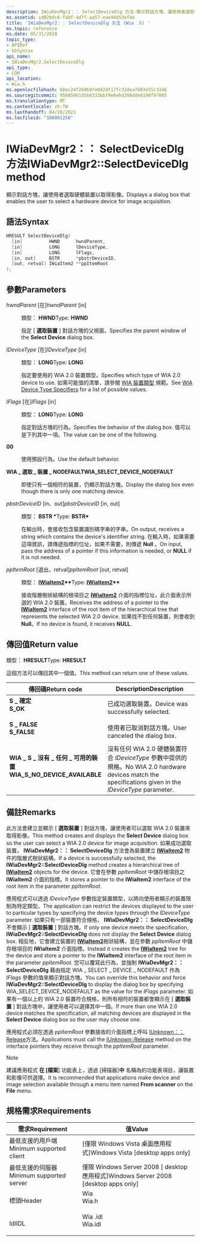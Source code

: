 ```yaml
---
description: IWiaDevMgr2：： SelectDeviceDlg 方法-顯示對話方塊，讓使用者選取硬體裝置以取得影像。
ms.assetid: cd020dc6-fddf-4d7f-aa57-eae94953ef4e
title: 'IWiaDevMgr2：： SelectDeviceDlg 方法 (Wia .h) '
ms.topic: reference
ms.date: 05/31/2018
topic_type:
- APIRef
- kbSyntax
api_name:
- IWiaDevMgr2.SelectDeviceDlg
api_type:
- COM
api_location:
- Wia.h
ms.openlocfilehash: 60ec24f264b8fe0424f17fc32deaf803e55c3346
ms.sourcegitcommit: 95685061d5b0333bbf9e6ebd208dde8190f97005
ms.translationtype: MT
ms.contentlocale: zh-TW
ms.lasthandoff: 04/28/2021
ms.locfileid: "108091256"
---
```

# <a name="iwiadevmgr2selectdevicedlg-method"></a><span data-ttu-id="8e72e-103">IWiaDevMgr2：： SelectDeviceDlg 方法</span><span class="sxs-lookup"><span data-stu-id="8e72e-103">IWiaDevMgr2::SelectDeviceDlg method</span></span>

<span data-ttu-id="8e72e-104">顯示對話方塊，讓使用者選取硬體裝置以取得影像。</span><span class="sxs-lookup"><span data-stu-id="8e72e-104">Displays a dialog box that enables the user to select a hardware device for image acquisition.</span></span>

## <a name="syntax"></a><span data-ttu-id="8e72e-105">語法</span><span class="sxs-lookup"><span data-stu-id="8e72e-105">Syntax</span></span>


```C++
HRESULT SelectDeviceDlg(
  [in]          HWND      hwndParent,
  [in]          LONG      lDeviceType,
  [in]          LONG      lFlags,
  [in, out]     BSTR      *pbstrDeviceID,
  [out, retval] IWiaItem2 **ppItemRoot
);
```



## <a name="parameters"></a><span data-ttu-id="8e72e-106">參數</span><span class="sxs-lookup"><span data-stu-id="8e72e-106">Parameters</span></span>

<dl> <dt>

<span data-ttu-id="8e72e-107">*hwndParent* \[在\]</span><span class="sxs-lookup"><span data-stu-id="8e72e-107">*hwndParent* \[in\]</span></span>
</dt> <dd>

<span data-ttu-id="8e72e-108">類型： **HWND**</span><span class="sxs-lookup"><span data-stu-id="8e72e-108">Type: **HWND**</span></span>

<span data-ttu-id="8e72e-109">指定 [ **選取裝置** ] 對話方塊的父視窗。</span><span class="sxs-lookup"><span data-stu-id="8e72e-109">Specifies the parent window of the **Select Device** dialog box.</span></span>

</dd> <dt>

<span data-ttu-id="8e72e-110">*lDeviceType* \[在\]</span><span class="sxs-lookup"><span data-stu-id="8e72e-110">*lDeviceType* \[in\]</span></span>
</dt> <dd>

<span data-ttu-id="8e72e-111">類型： **LONG**</span><span class="sxs-lookup"><span data-stu-id="8e72e-111">Type: **LONG**</span></span>

<span data-ttu-id="8e72e-112">指定要使用的 WIA 2.0 裝置類型。</span><span class="sxs-lookup"><span data-stu-id="8e72e-112">Specifies which type of WIA 2.0 device to use.</span></span> <span data-ttu-id="8e72e-113">如需可能值的清單，請參閱 [WIA 裝置類型](-wia-wia-device-type-specifiers.md) 規範。</span><span class="sxs-lookup"><span data-stu-id="8e72e-113">See [WIA Device Type Specifiers](-wia-wia-device-type-specifiers.md) for a list of possible values.</span></span>

</dd> <dt>

<span data-ttu-id="8e72e-114">*lFlags* \[在\]</span><span class="sxs-lookup"><span data-stu-id="8e72e-114">*lFlags* \[in\]</span></span>
</dt> <dd>

<span data-ttu-id="8e72e-115">類型： **LONG**</span><span class="sxs-lookup"><span data-stu-id="8e72e-115">Type: **LONG**</span></span>

<span data-ttu-id="8e72e-116">指定對話方塊的行為。</span><span class="sxs-lookup"><span data-stu-id="8e72e-116">Specifies the behavior of the dialog box.</span></span> <span data-ttu-id="8e72e-117">值可以是下列其中一項。</span><span class="sxs-lookup"><span data-stu-id="8e72e-117">The value can be one of the following.</span></span>

<dt>

<span id="0"></span>

<span data-ttu-id="8e72e-118"><span id="0"></span>**0**</span><span class="sxs-lookup"><span data-stu-id="8e72e-118"><span id="0"></span>**0**</span></span>


</dt> <dd>

<span data-ttu-id="8e72e-119">使用預設行為。</span><span class="sxs-lookup"><span data-stu-id="8e72e-119">Use the default behavior.</span></span>

</dd> <dt>

<span id="WIA_SELECT_DEVICE_NODEFAULT"></span><span id="wia_select_device_nodefault"></span>

<span data-ttu-id="8e72e-120"><span id="WIA_SELECT_DEVICE_NODEFAULT"></span><span id="wia_select_device_nodefault"></span>**WIA \_ 選取 \_ 裝置 \_ NODEFAULT**</span><span class="sxs-lookup"><span data-stu-id="8e72e-120"><span id="WIA_SELECT_DEVICE_NODEFAULT"></span><span id="wia_select_device_nodefault"></span>**WIA\_SELECT\_DEVICE\_NODEFAULT**</span></span>


</dt> <dd>

<span data-ttu-id="8e72e-121">即使只有一個相符的裝置，仍顯示對話方塊。</span><span class="sxs-lookup"><span data-stu-id="8e72e-121">Display the dialog box even though there is only one matching device.</span></span>

</dd> </dl> </dd> <dt>

<span data-ttu-id="8e72e-122">*pbstrDeviceID* \[in、out\]</span><span class="sxs-lookup"><span data-stu-id="8e72e-122">*pbstrDeviceID* \[in, out\]</span></span>
</dt> <dd>

<span data-ttu-id="8e72e-123">類型： **BSTR \***</span><span class="sxs-lookup"><span data-stu-id="8e72e-123">Type: **BSTR\***</span></span>

<span data-ttu-id="8e72e-124">在輸出時，會接收包含裝置識別碼字串的字串。</span><span class="sxs-lookup"><span data-stu-id="8e72e-124">On output, receives a string which contains the device's identifier string.</span></span> <span data-ttu-id="8e72e-125">在輸入時，如果需要這項資訊，請傳遞指標的位址，如果不需要，則傳遞 **Null** 。</span><span class="sxs-lookup"><span data-stu-id="8e72e-125">On input, pass the address of a pointer if this information is needed, or **NULL** if it is not needed.</span></span>

</dd> <dt>

<span data-ttu-id="8e72e-126">*ppItemRoot* \[退出，retval\]</span><span class="sxs-lookup"><span data-stu-id="8e72e-126">*ppItemRoot* \[out, retval\]</span></span>
</dt> <dd>

<span data-ttu-id="8e72e-127">類型： **[ **IWiaItem2**](-wia-iwiaitem2.md)\*\***</span><span class="sxs-lookup"><span data-stu-id="8e72e-127">Type: **[**IWiaItem2**](-wia-iwiaitem2.md)\*\***</span></span>

<span data-ttu-id="8e72e-128">接收階層樹狀結構的根項目之 [**IWiaItem2**](-wia-iwiaitem2.md) 介面的指標位址，此介面表示所選的 WIA 2.0 裝置。</span><span class="sxs-lookup"><span data-stu-id="8e72e-128">Receives the address of a pointer to the [**IWiaItem2**](-wia-iwiaitem2.md) interface of the root item of the hierarchical tree that represents the selected WIA 2.0 device.</span></span> <span data-ttu-id="8e72e-129">如果找不到任何裝置，則會收到 **Null**。</span><span class="sxs-lookup"><span data-stu-id="8e72e-129">If no device is found, it receives **NULL**.</span></span>

</dd> </dl>

## <a name="return-value"></a><span data-ttu-id="8e72e-130">傳回值</span><span class="sxs-lookup"><span data-stu-id="8e72e-130">Return value</span></span>

<span data-ttu-id="8e72e-131">類型： **HRESULT**</span><span class="sxs-lookup"><span data-stu-id="8e72e-131">Type: **HRESULT**</span></span>

<span data-ttu-id="8e72e-132">這個方法可以傳回其中一個值。</span><span class="sxs-lookup"><span data-stu-id="8e72e-132">This method can return one of these values.</span></span>



| <span data-ttu-id="8e72e-133">傳回碼</span><span class="sxs-lookup"><span data-stu-id="8e72e-133">Return code</span></span>                                                                                                  | <span data-ttu-id="8e72e-134">Description</span><span class="sxs-lookup"><span data-stu-id="8e72e-134">Description</span></span>                                                                                            |
|--------------------------------------------------------------------------------------------------------------|--------------------------------------------------------------------------------------------------------|
| <dl> <span data-ttu-id="8e72e-135"><dt>**S \_ 確定**</dt></span><span class="sxs-lookup"><span data-stu-id="8e72e-135"><dt>**S\_OK**</dt></span></span> </dl>                         | <span data-ttu-id="8e72e-136">已成功選取裝置。</span><span class="sxs-lookup"><span data-stu-id="8e72e-136">Device was successfully selected.</span></span> <br/>                                                          |
| <dl> <span data-ttu-id="8e72e-137"><dt>**S \_ FALSE**</dt></span><span class="sxs-lookup"><span data-stu-id="8e72e-137"><dt>**S\_FALSE**</dt></span></span> </dl>                      | <span data-ttu-id="8e72e-138">使用者已取消對話方塊。</span><span class="sxs-lookup"><span data-stu-id="8e72e-138">User canceled the dialog box.</span></span> <br/>                                                              |
| <dl> <span data-ttu-id="8e72e-139"><dt>**WIA \_ S \_ 沒有 \_ 任何 \_ 可用的裝置**</dt></span><span class="sxs-lookup"><span data-stu-id="8e72e-139"><dt>**WIA\_S\_NO\_DEVICE\_AVAILABLE**</dt></span></span> </dl> | <span data-ttu-id="8e72e-140">沒有任何 WIA 2.0 硬體裝置符合 *lDeviceType* 參數中提供的規格。</span><span class="sxs-lookup"><span data-stu-id="8e72e-140">No WIA 2.0 hardware devices match the specifications given in the *lDeviceType* parameter.</span></span> <br/> |



 

## <a name="remarks"></a><span data-ttu-id="8e72e-141">備註</span><span class="sxs-lookup"><span data-stu-id="8e72e-141">Remarks</span></span>

<span data-ttu-id="8e72e-142">此方法會建立並顯示 [ **選取裝置** ] 對話方塊，讓使用者可以選取 WIA 2.0 裝置來取得影像。</span><span class="sxs-lookup"><span data-stu-id="8e72e-142">This method creates and displays the **Select Device** dialog box so the user can select a WIA 2.0 device for image acquisition.</span></span> <span data-ttu-id="8e72e-143">如果成功選取裝置， **IWiaDevMgr2：： SelectDeviceDlg** 方法會為裝置建立 [**IWiaItem2**](-wia-iwiaitem2.md) 物件的階層式樹狀結構。</span><span class="sxs-lookup"><span data-stu-id="8e72e-143">If a device is successfully selected, the **IWiaDevMgr2::SelectDeviceDlg** method creates a hierarchical tree of [**IWiaItem2**](-wia-iwiaitem2.md) objects for the device.</span></span> <span data-ttu-id="8e72e-144">它會在參數 *ppItemRoot* 中儲存根項目之 **IWiaItem2** 介面的指標。</span><span class="sxs-lookup"><span data-stu-id="8e72e-144">It stores a pointer to the **IWiaItem2** interface of the root item in the parameter *ppItemRoot*.</span></span>

<span data-ttu-id="8e72e-145">應用程式可以透過 *lDeviceType* 參數指定裝置類型，以將向使用者顯示的裝置限制為特定類型。</span><span class="sxs-lookup"><span data-stu-id="8e72e-145">The application can restrict the devices displayed to the user to particular types by specifying the device types through the *lDeviceType* parameter.</span></span> <span data-ttu-id="8e72e-146">如果只有一部裝置符合規格， **IWiaDevMgr2：： SelectDeviceDlg** 不會顯示 [ **選取裝置** ] 對話方塊。</span><span class="sxs-lookup"><span data-stu-id="8e72e-146">If only one device meets the specification, **IWiaDevMgr2::SelectDeviceDlg** does not display the **Select Device** dialog box.</span></span> <span data-ttu-id="8e72e-147">相反地，它會建立裝置的 [**IWiaItem2**](-wia-iwiaitem2.md)樹狀結構，並在參數 *ppItemRoot* 中儲存根項目的 **IWiaItem2** 介面指標。</span><span class="sxs-lookup"><span data-stu-id="8e72e-147">Instead it creates the [**IWiaItem2**](-wia-iwiaitem2.md) tree for the device and store a pointer to the **IWiaItem2** interface of the root item in the parameter *ppItemRoot*.</span></span> <span data-ttu-id="8e72e-148">您可以覆寫此行為，並強制 **IWiaDevMgr2：： SelectDeviceDlg** 藉由指定 WIA \_ SELECT \_ DEVICE \_ NODEFAULT 作為 *lFlags* 參數的值來顯示對話方塊。</span><span class="sxs-lookup"><span data-stu-id="8e72e-148">You can override this behavior and force **IWiaDevMgr2::SelectDeviceDlg** to display the dialog box by specifying WIA\_SELECT\_DEVICE\_NODEFAULT as the value for the *lFlags* parameter.</span></span> <span data-ttu-id="8e72e-149">如果有一個以上的 WIA 2.0 裝置符合規格，則所有相符的裝置都會顯示在 [ **選取裝置** ] 對話方塊中，讓使用者可以選擇其中一個。</span><span class="sxs-lookup"><span data-stu-id="8e72e-149">If more than one WIA 2.0 device matches the specification, all matching devices are displayed in the **Select Device** dialog box so the user may choose one.</span></span>

<span data-ttu-id="8e72e-150">應用程式必須在透過 *ppItemRoot* 參數接收的介面指標上呼叫 [IUnknown：： Release](/windows/win32/api/unknwn/nf-unknwn-iunknown-release)方法。</span><span class="sxs-lookup"><span data-stu-id="8e72e-150">Applications must call the [IUnknown::Release](/windows/win32/api/unknwn/nf-unknwn-iunknown-release) method on the interface pointers they receive through the *ppItemRoot* parameter.</span></span>

> [!Note]  
> <span data-ttu-id="8e72e-151">建議應用程式 **在 [檔案**] 功能表上，透過 [掃描器]**中** 名稱為的功能表項目，讓裝置和影像可供選擇。</span><span class="sxs-lookup"><span data-stu-id="8e72e-151">It is recommended that applications make device and image selection available through a menu item named **From scanner** on the **File** menu.</span></span>

 

## <a name="requirements"></a><span data-ttu-id="8e72e-152">規格需求</span><span class="sxs-lookup"><span data-stu-id="8e72e-152">Requirements</span></span>



| <span data-ttu-id="8e72e-153">需求</span><span class="sxs-lookup"><span data-stu-id="8e72e-153">Requirement</span></span> | <span data-ttu-id="8e72e-154">值</span><span class="sxs-lookup"><span data-stu-id="8e72e-154">Value</span></span> |
|-------------------------------------|------------------------------------------------------------------------------------|
| <span data-ttu-id="8e72e-155">最低支援的用戶端</span><span class="sxs-lookup"><span data-stu-id="8e72e-155">Minimum supported client</span></span><br/> | <span data-ttu-id="8e72e-156">\[僅限 Windows Vista 桌面應用程式\]</span><span class="sxs-lookup"><span data-stu-id="8e72e-156">Windows Vista \[desktop apps only\]</span></span><br/>                                     |
| <span data-ttu-id="8e72e-157">最低支援的伺服器</span><span class="sxs-lookup"><span data-stu-id="8e72e-157">Minimum supported server</span></span><br/> | <span data-ttu-id="8e72e-158">僅限 Windows Server 2008 \[ desktop 應用程式\]</span><span class="sxs-lookup"><span data-stu-id="8e72e-158">Windows Server 2008 \[desktop apps only\]</span></span><br/>                               |
| <span data-ttu-id="8e72e-159">標頭</span><span class="sxs-lookup"><span data-stu-id="8e72e-159">Header</span></span><br/>                   | <dl> <span data-ttu-id="8e72e-160"><dt>Wia</dt></span><span class="sxs-lookup"><span data-stu-id="8e72e-160"><dt>Wia.h</dt></span></span> </dl>   |
| <span data-ttu-id="8e72e-161">Idl</span><span class="sxs-lookup"><span data-stu-id="8e72e-161">IDL</span></span><br/>                      | <dl> <span data-ttu-id="8e72e-162"><dt>Wia .idl</dt></span><span class="sxs-lookup"><span data-stu-id="8e72e-162"><dt>Wia.idl</dt></span></span> </dl> |



 

 
